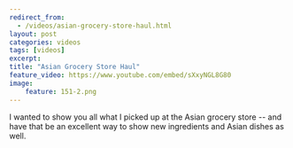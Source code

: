 ```yaml
---
redirect_from: 
  - /videos/asian-grocery-store-haul.html
layout: post
categories: videos
tags: [videos]
excerpt: 
title: "Asian Grocery Store Haul"
feature_video: https://www.youtube.com/embed/sXxyNGL8G80
image:
    feature: 151-2.png
---
```


I wanted to show you all what I picked up at the Asian grocery store -- and have that  be an excellent way to show new ingredients and Asian dishes as well.
